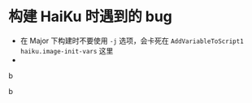 # 构建 HaiKu 时遇到的 bug

- 在 Major 下构建时不要使用 `-j` 选项，会卡死在 `AddVariableToScript1 haiku.image-init-vars` 这里
- 

b

b
